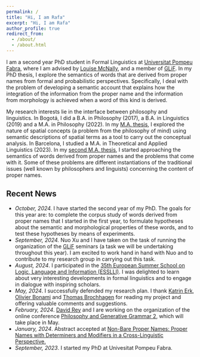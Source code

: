 ```yaml
---
permalink: /
title: "Hi, I am Rafa"
excerpt: "Hi, I am Rafa"
author_profile: true
redirect_from: 
  - /about/
  - /about.html
--- 
```


I am a second year PhD  student in Formal Linguistics at [Universitat Pompeu Fabra](https://www.upf.edu/web/traduccio), where I am advised by [Louise McNally](https://www.upf.edu/web/mcnally), and a member of [GLiF](https://www.upf.edu/web/glif). In my PhD thesis, I explore the semantics of words that are derived from proper names from formal and probabilistic perspectives. Specifically, I deal with the problem of developing a semantic account that explains how the integration of the information from the proper name and the information from morphology is achieved when a word of this kind is derived. 

My research interests lie in the interface between philosophy and linguistics. In Bogotá, I did a B.A. in Philosophy (2017), a B.A. in Linguistics (2019) and a M.A. in Philosophy (2022). In my [M.A.  thesis](https://repositorio.unal.edu.co/handle/unal/81311), I explored the nature of spatial concepts (a problem from the philosophy of mind) using semantic descriptions of spatial terms as a tool to carry out the conceptual analysis. In Barcelona, I studied a M.A. in Theoretical and Applied Linguistics (2023). In my [second M.A. thesis](https://repositori.upf.edu/handle/10230/58002), I started approaching  the semantics of words derived from proper names and the problems that come with it. Some of these problems are different instantiations of the traditional issues (well known by philosophers and linguists) concerning the content of proper names. 

Recent News
------
- _October, 2024._ I have started the second year of my PhD. The goals for this year are: to complete the corpus study of words derived from proper names that I started in the first year, to formulate hypotheses about the semantic and morphological properties of these words, and to test these hypotheses by means of experiments.
- _September, 2024._ Nuo Xu and I have taken on the task of running the organization of the [GLiF](https://www.upf.edu/web/glif) seminars (a task we will be undertaking throughout this year). I am excited to work hand in hand with Nuo and to contribute to my research group in carrying out this task.
- _August, 2024_. I participated in the [35th European Summer School on Logic, Language and Information (ESSLLI)](https://2024.esslli.eu). I was delighted to learn about very interesting developments in formal linguistics and to engage in dialogue with inspiring scholars.
-	_May, 2024_. I successfully defended my research plan. I thank [Katrin Erk](https://www.katrinerk.com), [Olivier Bonami](http://www.llf.cnrs.fr/fr/Gens/Bonami) and [Thomas Brochhagen](https://brochhagen.github.io) for reading my project and offering valuable comments and suggestions. 
-	_February, 2024_. [David Rey](https://filosofia.univalle.edu.co/personal/docentes-nombrados/2-filosofia/103-david-alejandro-rey-sampedro) and I are working on the organization of the online conference [Philosophy and Generative Grammar 2](https://sites.google.com/view/philosophy-generative-grammar2/home?authuser=4), which will take place in May.
-	_January, 2024_. Abstract accepted at [Non-Bare Proper Names: Proper Names with Determiners and Modifiers in a Cross-Linguistic Perspective.](https://detmod.github.io/detmodkoln/home.html)
-	_September, 2023_. I started my PhD at Univesitat Pompeu Fabra. 
